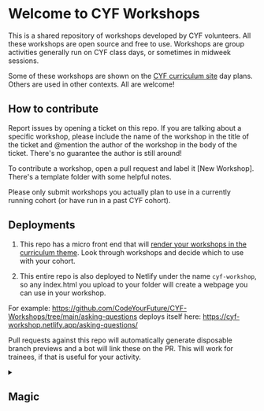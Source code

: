 # Welcome to CYF Workshops

This is a shared repository of workshops developed by CYF volunteers. All these workshops are open source and free to use. Workshops are group activities generally run on CYF class days, or sometimes in midweek sessions.

Some of these workshops are shown on the [CYF curriculum site](https://curriculum.codeyourfuture.io) day plans. Others are used in other contexts. All are welcome!

## How to contribute

Report issues by opening a ticket on this repo. If you are talking about a specific workshop, please include the name of the workshop in the title of the ticket and @mention the author of the workshop in the body of the ticket. There's no guarantee the author is still around!

To contribute a workshop, open a pull request and label it [New Workshop]. There's a template folder with some helpful notes.

Please only submit workshops you actually plan to use in a currently running cohort (or have run in a past CYF cohort).

## Deployments

1. This repo has a micro front end that will [render your workshops in the curriculum theme](https://cyf-workshops.netlify.app/). Look through workshops and decide which to use with your cohort. 

2. This entire repo is also deployed to Netlify under the name `cyf-workshop`, so any index.html you upload to your folder will create a webpage you can use in your workshop. 

For example:
https://github.com/CodeYourFuture/CYF-Workshops/tree/main/asking-questions deploys itself here: https://cyf-workshop.netlify.app/asking-questions/

Pull requests against this repo will automatically generate disposable branch previews and a bot will link these on the PR. This will work for trainees, if that is useful for your activity.

<details>
<summary>

## Magic
</summary>

These workshops are pulled through to various front ends and displayed using the [CYF Common Theme](https://common.codeyourfuture.io/). Write for GitHub first, but you can secretly jazz up your layouts for those contexts by using [Hugo shortcodes](https://common.codeyourfuture.io/common-theme/shortcodes/) wrapped in HTML comments. You can add any shortcode in comments and it will be parsed and rendered on our curriculum sites, but not here. 

<!--{{<note>}}-->
This note will just be a block of text on GitHub, but a styled section on the curriculum
<!--{{</note>}}-->

We are working on uniting the views as much as we can. These features can be rendered in both places:

>[!TIP]
>GitHub style notes will be rendered as notes on Common

```objectives
- Start with the active verb
- Make your objectives testable
```
Objectives wrapped in a [codeblock with the string objectives](https://common.codeyourfuture.io/common-theme/render-hooks/objectives/) will be piped into the [curriculum success pages](https://common.codeyourfuture.io/common-theme/pages/success/)

```mermaid
LR
A-->B
```
[Mermaid](https://mermaid.live/edit) works on [Common, exactly the same,](https://common.codeyourfuture.io/common-theme/render-hooks/mermaid/) and any diagrams you write in a readme or issue will render there too. There’re flowcharts, sequence diagrams, gantt charts, mindmaps, and more.

Find more [render hooks on Common](https://common.codeyourfuture.io/common-theme/render-hooks/).

</details>
